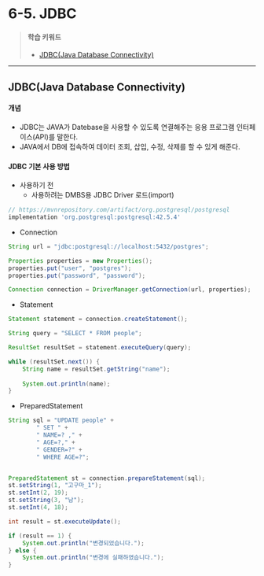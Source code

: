 # 6-5. JDBC

> #### 학습 키워드
>
> * [JDBC(Java Database Connectivity)](6-5.-jdbc.md#jdbc-java-database-connectivity)

***

## JDBC(Java Database Connectivity)

#### 개념

* JDBC는 JAVA가 Datebase을 사용할 수 있도록 연결해주는 응용 프로그램 인터페이스(API)를 말한다.
* JAVA에서 DB에 접속하여 데이터 조회, 삽입, 수정, 삭제를 할 수 있게 해준다.

#### JDBC 기본 사용 방법

* 사용하기 전
  * 사용하려는 DMBS용 JDBC Driver 로드(import)

```gradle
// https://mvnrepository.com/artifact/org.postgresql/postgresql
implementation 'org.postgresql:postgresql:42.5.4'
```

* Connection

```java
String url = "jdbc:postgresql://localhost:5432/postgres";

Properties properties = new Properties();
properties.put("user", "postgres");
properties.put("password", "password");

Connection connection = DriverManager.getConnection(url, properties);
```

* Statement

```java
Statement statement = connection.createStatement();

String query = "SELECT * FROM people";

ResultSet resultSet = statement.executeQuery(query);

while (resultSet.next()) {
	String name = resultSet.getString("name");
	
	System.out.println(name);
}
```

* PreparedStatement

```java
String sql = "UPDATE people" +
        " SET " +
        " NAME=? ," +
        " AGE=?," +
        " GENDER=?" +
        " WHERE AGE=?";


PreparedStatement st = connection.prepareStatement(sql);
st.setString(1, "고구마_1");
st.setInt(2, 19);
st.setString(3, "남");
st.setInt(4, 18);

int result = st.executeUpdate();

if (result == 1) {
    System.out.println("변경되었습니다.");
} else {
    System.out.println("변경에 실패하였습니다.");
}
```
